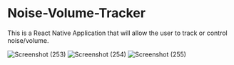 # Noise-Volume-Tracker
This is a React Native Application that will allow the user to track or control noise/volume.


![Screenshot (253)](https://user-images.githubusercontent.com/92260206/235949958-847289bc-2d6a-47fc-964e-16fcb3fa1218.png)
![Screenshot (254)](https://user-images.githubusercontent.com/92260206/235950059-7f7ef1d4-9a3a-4931-a35b-cc994ba199aa.png)
![Screenshot (255)](https://user-images.githubusercontent.com/92260206/235950108-6b4cb3e5-ed32-435e-9972-126ca4b1603e.png)
